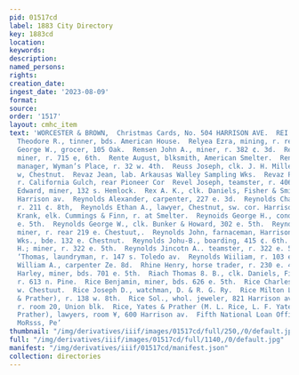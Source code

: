 ```yaml
---
pid: 01517cd
label: 1883 City Directory
key: 1883cd
location: 
keywords: 
description: 
named_persons: 
rights: 
creation_date: 
ingest_date: '2023-08-09'
format: 
source: 
order: '1517'
layout: cmhc_item
text: 'WORCESTER & BROWN,  Christmas Cards, No. 504 HARRISON AVE.  REI 231 Riv        Reinoeh]
  Theodore R., tinner, bds. American House.  Relyea Ezra, mining, r. rear 328 e. 4th.  Remine
  George W., grocer, 105 Oak.  Remsen John A., miner, r. 382 ¢. 3d.  Renfrow Claiborn,
  miner, r. 715 e, 6th.  Rente August, blksmith, American Smelter.  Renwick Alexander,
  manager, Wyman’s Place, r. 32 w. 4th.  Reuss Joseph, clk. J. H. Miller, vr. 147
  w, Chestnut.  Revaz Jean, lab. Arkausas Walley Sampling Wks.  Revaz Peter, lab.
  r. California Gulch, rear Pioneer Cor  Revel Joseph, teamster, r. 406 e, 4th.  Rewaslt
  Edward, miner, 132 s. Hemlock.  Rex A. K., clk. Daniels, Fisher & Smith, vr. 303
  Harrison av.  Reynolds Alexander, carpenter, 227 e. 3d.  Reynolds Charles F., mining,
  r. 211 ¢. 8th,  Reynolds Ethan A., lawyer, Chestnut, sw. cor. Harrison av.  Reynolds
  Krank, elk. Cummings & Finn, r. at Smelter.  Reynoids George H., conductor, r. 318
  e. 5th.  Reynolds George W., clk. Bunker & Howard, 302 e. 5th.  Reynolds James G.,
  miner, r. rear 219 e. Chestuut,.  Reynolds John, farnaceman, Harrison Reduction
  Wks., bde. 132 e. Chestnut.  Reynolds Johu-B., boarding, 415 ¢. 6th.  Reynolds John
  H.; miner, r. 322 e. 5th.  Reynolds Jincotn A.. teamster, r. 322 e. 5th.  Reynolds
  ‘Thomas, laundryman, r. 147 s. Toledo av.  Reynolds Wiiliam, r. 103 e, 3d.  Reynolds
  William A., carpenter Ze. 8d.  Rhine Henry, horse trader, r. 230 e. 4th.  Rhodes
  Harley, miner, bds. 701 e. 5th.  Riach Thomas 8. B., clk. Daniels, Fisher & Smith,
  r. 613 n. Pine.  Rice Benjamin, miner, bds. 626 e. 5th.  Rice Charles, lab. r. 146
  w. Chestuut.  Rice Joseph D., watchman, D. & R. G. Ry.  Rice Milton L. (Bice, Yates
  & Prather), r. 138 w. 8th.  Rice Sol., whol. jeweler, 821 Harrison av., cor, 4th,
  r. room 20, Union blk.  Rice, Yates & Prather (M. L. Rice, L. F. Yates and L. H.
  Prather), lawyers, room ¥, 600 Harrison av.  Fifth National Loan Office, “28.2,
  MoRsss, Pe’                                                           '
thumbnail: "/img/derivatives/iiif/images/01517cd/full/250,/0/default.jpg"
full: "/img/derivatives/iiif/images/01517cd/full/1140,/0/default.jpg"
manifest: "/img/derivatives/iiif/01517cd/manifest.json"
collection: directories
---
```

